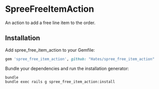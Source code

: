 SpreeFreeItemAction
===================

An action to add a free line item to the order.

Installation
------------

Add spree_free_item_action to your Gemfile:

```ruby
gem 'spree_free_item_action', github: "Hates/spree_free_item_action"
```

Bundle your dependencies and run the installation generator:

```shell
bundle
bundle exec rails g spree_free_item_action:install
```
